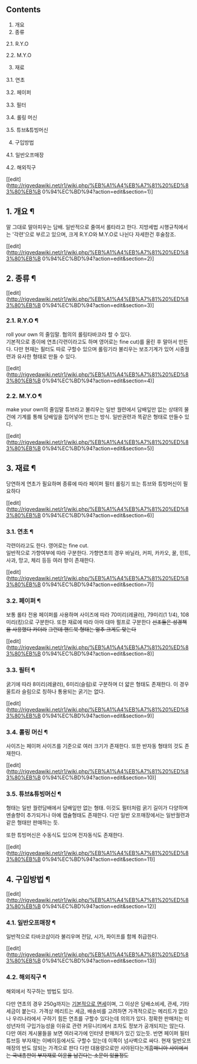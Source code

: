 ## Contents

    

1. 개요 
2. 종류 
    

2.1. R.Y.O

2.2. M.Y.O

3. 재료 
    

3.1. 연초

3.2. 페이퍼

3.3. 필터

3.4. 롤링 머신

3.5. 튜브&튜빙머신

4. 구입방법 
    

4.1. 일반오프매장

4.2. 해외직구

[[edit](http://rigvedawiki.net/r1/wiki.php/%EB%A1%A4%EB%A7%81%20%ED%83%80%EB%B
0%94%EC%BD%94?action=edit&section=1)]

## 1. 개요 ¶

말 그대로 말아피우는 담배. 일반적으로 줄여서 롤타라고 한다. 지방세법 시행규칙에서는 '각련'으로 부르고 있으며, 크게 R.Y.O와
M.Y.O로 나뉜다 자세한건 후술참조.  

[[edit](http://rigvedawiki.net/r1/wiki.php/%EB%A1%A4%EB%A7%81%20%ED%83%80%EB%B
0%94%EC%BD%94?action=edit&section=2)]

## 2. 종류 ¶

[[edit](http://rigvedawiki.net/r1/wiki.php/%EB%A1%A4%EB%A7%81%20%ED%83%80%EB%B
0%94%EC%BD%94?action=edit&section=3)]

### 2.1. R.Y.O ¶

roll your own 의 줄임말. 협의의 롤링타바코라 할 수 있다.  
기본적으로 종이에 연초(각련이라고도 하며 영어로는 fine cut)를 올린 후 말아서 만든다. 다만 현재는 필터도 따로 구할수 있으며
롤링기라 불리우는 보조기계가 있어 시중궐련과 유사한 형태로 만들 수 있다.

  

[[edit](http://rigvedawiki.net/r1/wiki.php/%EB%A1%A4%EB%A7%81%20%ED%83%80%EB%B
0%94%EC%BD%94?action=edit&section=4)]

### 2.2. M.Y.O ¶

make your own의 줄임말 튜브라고 불리우는 일반 궐련에서 담배잎만 없는 상태의 물건에 기계를 통해 담배잎을 집어넣어 만드는 방식.
일반권련과 똑같은 형태로 만들수 있다.

  

[[edit](http://rigvedawiki.net/r1/wiki.php/%EB%A1%A4%EB%A7%81%20%ED%83%80%EB%B
0%94%EC%BD%94?action=edit&section=5)]

## 3. 재료 ¶

당연하게 연초가 필요하며 종류에 따라 페이퍼 필터 롤링기 또는 튜브와 튜빙머신이 필요하다

[[edit](http://rigvedawiki.net/r1/wiki.php/%EB%A1%A4%EB%A7%81%20%ED%83%80%EB%B
0%94%EC%BD%94?action=edit&section=6)]

### 3.1. 연초 ¶

각련이라고도 한다. 영어로는 fine cut.  
일반적으로 가향여부에 따라 구분한다. 가향연초의 경우 바닐라, 커피, 카카오, 꿀, 민트, 사과, 망고, 체리 등등 여러 향이 존재한다.

  

[[edit](http://rigvedawiki.net/r1/wiki.php/%EB%A1%A4%EB%A7%81%20%ED%83%80%EB%B
0%94%EC%BD%94?action=edit&section=7)]

### 3.2. 페이퍼 ¶

보통 롤타 전용 페이퍼를 사용하며 사이즈에 따라 70미리(레귤러), 79미리(1 1/4), 108미리(킹)으로 구분한다. 또한 재료에 따라
아마 대마 펄프로 구분한다 <del>선조들은 성경책을 사용했다 카더라</del> <del>그런데 핸드북 형태는 얼추 크게도 맞는다</del>

[[edit](http://rigvedawiki.net/r1/wiki.php/%EB%A1%A4%EB%A7%81%20%ED%83%80%EB%B
0%94%EC%BD%94?action=edit&section=8)]

### 3.3. 필터 ¶

굵기에 따라 8미리(레귤러), 6미리(슬림)로 구분하며 더 얇은 형태도 존재한다. 이 경우 울트라 슬림으로 칭하나 통용되는 굵기는 없다.

  

[[edit](http://rigvedawiki.net/r1/wiki.php/%EB%A1%A4%EB%A7%81%20%ED%83%80%EB%B
0%94%EC%BD%94?action=edit&section=9)]

### 3.4. 롤링 머신 ¶

사이즈는 페이퍼 사이즈를 기준으로 여러 크기가 존재한다. 또한 반자동 형태의 것도 존재한다.

  

[[edit](http://rigvedawiki.net/r1/wiki.php/%EB%A1%A4%EB%A7%81%20%ED%83%80%EB%B
0%94%EC%BD%94?action=edit&section=10)]

### 3.5. 튜브&튜빙머신 ¶

형태는 일반 궐련담배에서 담배잎만 없는 형태. 이것도 필터처럼 굵기 길이가 다양하며 멘솔향이 추가되거나 아예 캡슐형태도 존재한다. 다만 일반
오프매장에서는 일반궐련과 같은 형태만 판매하는 듯.

  

또한 튜빙머신은 수동식도 있으며 전자동식도 존재한다.

  

[[edit](http://rigvedawiki.net/r1/wiki.php/%EB%A1%A4%EB%A7%81%20%ED%83%80%EB%B
0%94%EC%BD%94?action=edit&section=11)]

## 4. 구입방법 ¶

[[edit](http://rigvedawiki.net/r1/wiki.php/%EB%A1%A4%EB%A7%81%20%ED%83%80%EB%B
0%94%EC%BD%94?action=edit&section=12)]

### 4.1. 일반오프매장 ¶

일반적으로 타바코샵이라 불리우며 전담, 시가, 파이프를 함께 취급한다.

  

[[edit](http://rigvedawiki.net/r1/wiki.php/%EB%A1%A4%EB%A7%81%20%ED%83%80%EB%B
0%94%EC%BD%94?action=edit&section=13)]

### 4.2. 해외직구 ¶

해외에서 직구하는 방법도 있다.

  

다만 연초의 경우 250g까지는 [기본적으로 면세](%EB%A9%B4%EC%84%B8%EB%8B%B4%EB%B0%B0.md)이며, 그
이상은 담배소비세, 관세, 기타 세금이 붙는다. 가격상 메리트는 세금, 배송비를 고려하면 가격적으로는 메리트가 없으나 우리나라에서 구하기
힘든 연초를 구할수 있다는데 의의가 있다. 정확한 판매처는 미성년자의 구입가능성을 이유로 관련 커뮤니티에서 조차도 정보가 공개되지는 않는다.  
다만 여러 게시물들을 보면 여러국가에 인터넷 판매처가 있긴 있는듯. 반면 페이퍼 필터 튜브등 부자재는 이베이등에서도 구할수 있는데 이쪽이
넘사벽으로 싸다. 현재 일반오프매장의 반도 않되는 가격으로 판다 다만 대용량으로만 사야된다는게흠<del>매니아 사이에서는 국내총판이 부자재로
이윤을 남긴다는 소문이 있을정도</del>

